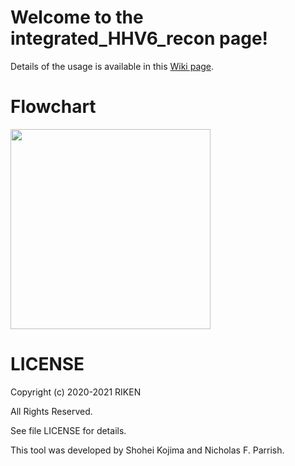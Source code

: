 # Welcome to the integrated_HHV6_recon page!

Details of the usage is available in this [Wiki page](https://github.com/shohei-kojima/integrated_HHV6_recon/wiki).



# Flowchart
<img src='https://github.com/shohei-kojima/iciHHV6_reconstruction/blob/master/lib/image_for_readme.png' width='320px'>



# LICENSE

Copyright (c) 2020-2021 RIKEN

All Rights Reserved.

See file LICENSE for details.

This tool was developed by Shohei Kojima and Nicholas F. Parrish.

